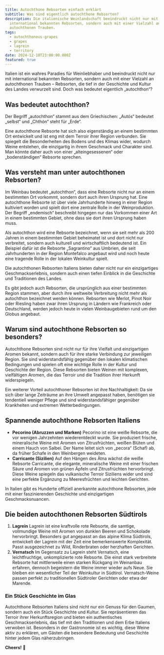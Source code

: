 ```yaml
---
title: Autochthone Rebsorten einfach erklärt
subtitle: Was sind eigentlich autochthone Rebsorten?
description: Die italienische Weinlandschaft beeindruckt nicht nur mit
  international bekannten Rebsorten, sondern auch mit einer Vielzahl an
  autochthonen Trauben.
tags:
  - autochthonous-grapes
  - grapes
  - lagrein
  - territory
date: 2024-12-10T23:00:00.000Z
featured: true
---
```


Italien ist ein wahres Paradies für Weinliebhaber und beeindruckt nicht nur mit international bekannten Rebsorten, sondern auch mit einer Vielzahl an autochthonen Trauben – Rebsorten, die tief in der Geschichte und Kultur des Landes verwurzelt sind. Doch was bedeutet eigentlich „autochthon“?

## **Was bedeutet autochthon?**

Der Begriff „autochthon“ stammt aus dem Griechischen: „Autós“ bedeutet „selbst“ und „Chthón“ steht für „Erde“.

Eine autochthone Rebsorte hat sich also eigenständig an einem bestimmten Ort entwickelt und ist eng mit dem Terroir ihrer Region verbunden. Sie spiegelt die Besonderheiten des Bodens und des Klimas wider, wodurch Weine entstehen, die einzigartig in ihrem Geschmack und Charakter sind. Man könnte daher auch von einer „alteingesessenen“ oder „bodenständigen“ Rebsorte sprechen.

## **Was versteht man unter autochthonen Rebsorten?**

Im Weinbau bedeutet „autochthon“, dass eine Rebsorte nicht nur an einem bestimmten Ort vorkommt, sondern dort auch ihren Ursprung hat. Eine autochthone Rebsorte ist über viele Jahrhunderte hinweg in einer Region kultiviert worden und spielt dort eine zentrale Rolle in der Weinproduktion. Der Begriff „endemisch“ beschreibt hingegen nur das Vorkommen einer Art in einem bestimmten Gebiet, ohne dass sie dort ihren Ursprung haben muss.

Als autochthon wird eine Rebsorte bezeichnet, wenn sie seit mehr als 200 Jahren in einem bestimmten Gebiet beheimatet ist und dort nicht nur verbreitet, sondern auch kulturell und wirtschaftlich bedeutend ist. Ein Beispiel dafür ist die Rebsorte „Sagrantino“ aus Umbrien, die seit Jahrhunderten in der Region Montefalco angebaut wird und noch heute eine tragende Rolle in der lokalen Weinkultur spielt.

Die autochthonen Rebsorten Italiens bieten daher nicht nur ein einzigartiges Geschmackserlebnis, sondern auch einen tiefen Einblick in die Geschichte und Traditionen des Landes.

Es gibt jedoch auch Rebsorten, die ursprünglich aus einer bestimmten Region stammen, aber durch ihre weltweite Verbreitung nicht mehr als autochthon bezeichnet werden können. Rebsorten wie Merlot, Pinot Noir oder Riesling haben zwar ihren Ursprung in Ländern wie Frankreich oder Deutschland, werden jedoch heute in vielen Weinbaugebieten rund um den Globus angebaut.

## **Warum sind autochthone Rebsorten so besonders?**

Autochthone Rebsorten sind nicht nur für ihre Vielfalt und einzigartigen Aromen bekannt, sondern auch für ihre starke Verbindung zur jeweiligen Region. Sie sind widerstandsfähig gegenüber den lokalen klimatischen Bedingungen und spielen oft eine wichtige Rolle in der Kultur und Geschichte der Region. Diese Rebsorten bieten Weinen mit komplexen, vielfältigen Aromen, die das Terroir und die Tradition ihrer Herkunft widerspiegeln.

Ein weiterer Vorteil autochthoner Rebsorten ist ihre Nachhaltigkeit: Da sie sich über lange Zeiträume an ihre Umwelt angepasst haben, benötigen sie tendentiell weniger Pflege und sind widerstandsfähiger gegenüber Krankheiten und extremen Wetterbedingungen.

## **Spannende autochthone Rebsorten Italiens**

- **Pecorino (Abruzzen und Marken)** Pecorino ist eine weiße Rebsorte, die vor wenigen Jahrzehnten wiederentdeckt wurde. Sie produziert frische, mineralische Weine mit Aromen von Zitrusfrüchten, weißen Blüten und einem Hauch von Salbei. Der Name leitet sich von „pecora“ (Schaf) ab, da früher Schafe in den Weinbergen weideten.
- **Carricante (Sizilien)** Auf den Hängen des Ätna wächst die weiße Rebsorte Carricante, die elegante, mineralische Weine mit einer frischen Säure und Aromen von grünen Äpfeln und Zitrusfrüchten hervorbringt. Diese Weine spiegeln das vulkanische Terroir Siziliens wider und sind eine perfekte Ergänzung zu Meeresfrüchten und leichten Gerichten.

In Italien gibt es Hunderte offiziell anerkannte autochthone Rebsorten, jede mit einer faszinierenden Geschichte und einzigartigen Geschmacksnuancen.

## Die beiden autochthonen Rebsorten Südtirols

1. **Lagrein** Lagrein ist eine kraftvolle rote Rebsorte, die samtige, vollmundige Weine mit Aromen von dunklen Beeren und Schokolade hervorbringt. Besonders gut angepasst an das alpine Klima Südtirols, entwickelt der Lagrein mit der Zeit eine bemerkenswerte Komplexität. Passt ausgezeichnet zu Wild, Rinderbraten oder herzhaften Gerichten.
2. **Vernatsch** Im Gegensatz zu Lagrein steht Vernatsch, eine leichtfruchtige, unkomplizierte rote Rebsorte. Die einst stark verbreitete Rebsorte hat mittlerweile einen starken Rückgang im Weinanbau erfahren, dennoch begeistern die Weine immer wieder aufs Neue. Sie bleiben ein wesentlicher Teil der Weinkultur in Südtirol. Vernatsch-Weine passen perfekt zu traditionellen Südtiroler Gerichten oder etwa der Marende.

### **Ein Stück Geschichte im Glas**

Autochthone Rebsorten Italiens sind nicht nur ein Genuss für den Gaumen, sondern auch ein Stück Geschichte und Kultur. Sie repräsentieren das Terroir ihrer Herkunftsregion und bieten ein authentisches Geschmackserlebnis, das tief mit den Traditionen und dem Erbe Italiens verwoben ist. Besonders in der Gastronomie ist es wichtig, diese Weine aktiv zu erklären, um Gästen die besondere Bedeutung und Geschichte hinter jedem Glas näherzubringen.

**Cheers!** 🍷
